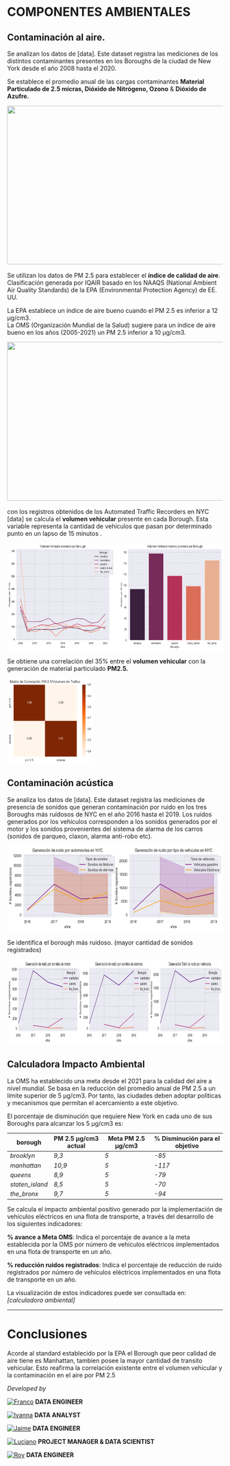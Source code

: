# <h1> COMPONENTES AMBIENTALES </h1> 

## Contaminación al aire.

Se analizan los datos de [data]. Este dataset registra las mediciones de los distintos contaminantes presentes en los Boroughs de la ciudad de New York desde el año 2008 hasta el 2020.<br>

Se establece el promedio anual de las cargas contaminantes **Material Particulado de 2.5 micras, Dióxido de Nitrógeno, Ozono** & **Dióxido de Azufre.** <br>

<img src= "source/air_quality1.png" width="800" height="370"/>

Se utilizan los datos de PM 2.5 para establecer el **índice de calidad de aire**. Clasificación generada por IQAIR basado en los NAAQS (National Ambient Air Quality Standards) de la EPA (Environmental Protection Agency) de EE. UU. <br>

La EPA establece un índice de aire bueno cuando el PM 2.5 es inferior a 12 µg/cm3. <br>
La OMS (Organización Mundial de la Salud) sugiere para un índice de aire bueno en los años (2005-2021) un PM 2.5 inferior a 10 µg/cm3.
<br> 

<img src= "source/air_quality2.png" width="800" height="370"/>

con los registros obtenidos de los Automated Traffic Recorders en NYC [data] se calcula el **volumen vehicular** presente en cada Borough. Esta variable representa la cantidad de vehículos que pasan por determinado punto en un lapso de 15 minutos .<br>

<img src= "source/vehicular_density.png" width="650" height="250"/>

Se obtiene una correlación del 35% entre el **volumen vehicular** con la generación de material particulado **PM2.5.**

<img src= "source/correlation_air_density.png" width="200" height="200"/>

## Contaminación acústica

Se analiza los datos de [data]. Este dataset registra las mediciones de presencia de sonidos que generan contaminación por ruido en los tres Boroughs más ruidosos de NYC en el año 2016 hasta el 2019. Los ruidos generados por los vehículos corresponden a los sonidos generados por el motor y los sonidos provenientes del sistema de alarma de los carros (sonidos de parqueo, claxon, alarma anti-robo etc). <br>

<img src= "source/generacion_ruido_nyc.png" width="650" height="200"/>

Se identifica el borough más ruidoso. (mayor cantidad de sonidos registrados)<br>

<img src= "source/generacion_ruido_total.png" width="650" height="200"/>

## Calculadora Impacto Ambiental

La OMS ha establecido una meta desde el 2021 para la calidad del aire a nivel mundial. Se basa en la reducción del promedio anual de PM 2.5 a un límite superior de 5 µg/cm3. Por tanto, las ciudades deben adoptar políticas y mecanismos que permitan el acercamiento a este objetivo.<br>

El porcentaje de disminución que requiere New York en cada uno de sus Boroughs para alcanzar los 5 µg/cm3 es:

| **borough** | **PM    2.5 µg/cm3 actual** | **Meta PM 2.5 µg/cm3** | **% Disminución para el objetivo** |
|---|---|---|---|
| _brooklyn_ | _9,3_ | _5_ | _-85_ |
| _manhattan_ | _10,9_ | _5_ | _-117_ |
| _queens_ | _8,9_ | _5_ | _-79_ |
| _staten_island_ | _8,5_ | _5_ | _-70_ |
| _the_bronx_ | _9,7_ | _5_ | _-94_ |

Se calcula el impacto ambiental positivo generado por la implementación de vehículos eléctricos en una flota de transporte, a través del desarrollo de los siguientes indicadores:

**% avance a Meta OMS**: Indica el porcentaje de avance a la meta establecida por la OMS por número de vehículos eléctricos implementados en una flota de transporte en un año. 

**% reducción ruidos registrados**: Indica el porcentaje de reducción de ruido registrados por número de vehículos eléctricos implementados en una flota de transporte en un año.

La visualización de estos indicadores puede ser consultada en: *[calculadora ambiental]* 

<hr>

# Conclusiones

Acorde al standard establecido por la EPA el Borough que peor calidad de aire tiene es Manhattan, tambien posee la mayor cantidad de transito vehicular. Esto reafirma la correlación existente entre el volumen vehicular y la contaminación en el aire por PM 2.5

*Developed by*

<a href="https://www.linkedin.com/in/franco-jonas-myburg-6095b8255/"><img alt="Franco" title="Connect with Franco" src="https://img.shields.io/badge/Franco Myburg-0077B5?style=flat&logo=Linkedin&logoColor=white"></a> **DATA ENGINEER**

<a href="https://www.linkedin.com/in/ivannagvdc/"><img alt="Ivanna" title="Connect with Ivanna" src="https://img.shields.io/badge/Ivanna Villa-0077B5?style=flat&logo=Linkedin&logoColor=white"></a> **DATA ANALYST**

<a href="https://www.linkedin.com/in/jospinoponce/"><img alt="Jaime" title="Connect with Jaime" src="https://img.shields.io/badge/Jaime Ospino-0077B5?style=flat&logo=Linkedin&logoColor=white"></a> **DATA ENGINEER**

<a href="https://www.linkedin.com/in/takticflow/"><img alt="Luciano" title="Connect with Luciano" src="https://img.shields.io/badge/Luciano Larrea-0077B5?style=flat&logo=Linkedin&logoColor=white"></a> **PROJECT MANAGER & DATA SCIENTIST**

<a href="https://www.linkedin.com/in/royquillca/"><img alt="Roy" title="Connect with Roy" src="https://img.shields.io/badge/Roy Quillca-0077B5?style=flat&logo=Linkedin&logoColor=white"></a> **DATA ENGINEER**



